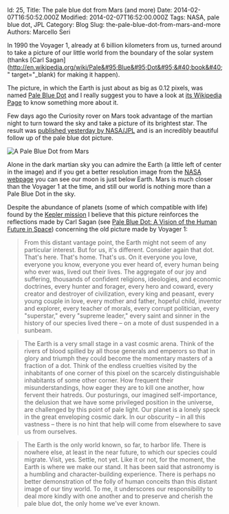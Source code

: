 Id: 25,
Title: The pale blue dot from Mars (and more)
Date: 2014-02-07T16:50:52.000Z
Modified: 2014-02-07T16:52:00.000Z
Tags: NASA, pale blue dot, JPL
Category: Blog
Slug: the-pale-blue-dot-from-mars-and-more
Authors: Marcello Seri

In 1990 the Voyager 1, already at 6 billion kilometers from us, turned around to take a picture of our little world from the boundary of the solar system (thanks [Carl Sagan](http://en.wikipedia.org/wiki/Pale&#95;Blue&#95;Dot&#95;&#40;book&#40;" target="&#95;blank) for making it happen).

The picture, in which the Earth is just about as big as 0.12 pixels, was named [Pale Blue Dot](http://en.wikipedia.org/wiki/Pale_Blue_Dot) and I really suggest you to have a look at [its Wikipedia Page](http://en.wikipedia.org/wiki/Pale_Blue_Dot) to know something more about it.

Few days ago the Curiosity rover on Mars took advantage of the martian night to turn toward the sky and take a picture of its brightest star. The result was [published yesterday by NASA/JPL](http://photojournal.jpl.nasa.gov/catalog/PIA17936) and is an incredibly beautiful follow up of the pale blue dot picture.

![A Pale Blue Dot from Mars](http://www.nasa.gov/sites/default/files/styles/946xvariable_height/public/pia17936_evening_star.jpg)

Alone in the dark martian sky you can admire the Earth (a little left of center in the image) and if you get a better resolution image from the [NASA webpage](http://www.nasa.gov/jpl/msl/earth-view-from-mars-pia17936/) you can see our moon is just below Earth. Mars is much closer than the Voyager 1 at the time, and still our world is nothing more than a Pale Blue Dot in the sky.

Despite the abundance of planets (some of which compatible with life) found by the [Kepler mission](http://kepler.nasa.gov) I believe that this picture reinforces the reflections made by Carl Sagan (see [Pale Blue Dot: A Vision of the Human Future in Space](http://en.wikipedia.org/wiki/Pale_Blue_Dot:_A_Vision_of_the_Human_Future_in_Space)) concerning the old picture made by Voyager 1:

> From this distant vantage point, the Earth might not seem of any particular interest. But for us, it's different. Consider again that dot. That's here. That's home. That's us. On it everyone you love, everyone you know, everyone you ever heard of, every human being who ever was, lived out their lives. The aggregate of our joy and suffering, thousands of confident religions, ideologies, and economic doctrines, every hunter and forager, every hero and coward, every creator and destroyer of civilization, every king and peasant, every young couple in love, every mother and father, hopeful child, inventor and explorer, every teacher of morals, every corrupt politician, every "superstar," every "supreme leader," every saint and sinner in the history of our species lived there – on a mote of dust suspended in a sunbeam.

>The Earth is a very small stage in a vast cosmic arena. Think of the rivers of blood spilled by all those generals and emperors so that in glory and triumph they could become the momentary masters of a fraction of a dot. Think of the endless cruelties visited by the inhabitants of one corner of this pixel on the scarcely distinguishable inhabitants of some other corner. How frequent their misunderstandings, how eager they are to kill one another, how fervent their hatreds. Our posturings, our imagined self-importance, the delusion that we have some privileged position in the universe, are challenged by this point of pale light. Our planet is a lonely speck in the great enveloping cosmic dark. In our obscurity – in all this vastness – there is no hint that help will come from elsewhere to save us from ourselves.

>The Earth is the only world known, so far, to harbor life. There is nowhere else, at least in the near future, to which our species could migrate. Visit, yes. Settle, not yet. Like it or not, for the moment, the Earth is where we make our stand. It has been said that astronomy is a humbling and character-building experience. There is perhaps no better demonstration of the folly of human conceits than this distant image of our tiny world. To me, it underscores our responsibility to deal more kindly with one another and to preserve and cherish the pale blue dot, the only home we've ever known.